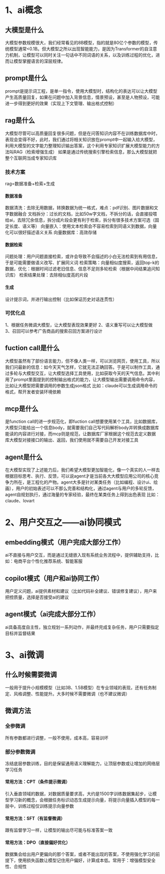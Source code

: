 # 1、ai概念
## 大模型是什么
大模型参数规模很大，我们经常看见的8B模型，指的就是80亿个参数的模型，传统模型通常<0.1B。但大模型之所以出现智能能力，是因为Transformer的自注意力机制，让模型可以同时关注一句话中不同词语的关系，以及训练过程的优化，进而让模型掌握语言的深层规律。

## prompt是什么
prompt是提示词工程，是单一指令，使用大模型时，结构化的表达可以让大模型产生高质量回复，如果在问题中加入背景信息，情景预设，甚至是人物预设，可能进一步得到更好的效果（实现上下文管理、输出格式控制）

## rag是什么
大模型尽管可以高质量回复很多问题，但是在问答知识内容不在训练数据库中时，表现会变得不好，此时，我们通过将相关知识放在prompt中一起输入给大模型，利用大模型的文字能力整理知识输出答案，这个利用专家知识扩展大模型能力的方法叫RAG（检索增强生成）
如果是通过传统搜索引擎检索信息，那么大模型就把整个互联网当成专家知识库
### 技术方案
rag=数据准备+检索+生成
#### 数据准备
数据清洗：去除无用数据，转换数据为统一格式，难点：pdf识别、图片数据和文字数据融合
文档拆分：过长的文档，比如50w字文档，不拆分的话，会直接投喂给ai，去除冗余信息，拆分成片段会更有利于检索，拆分有很多技术方案可选（固定长度、语义等）
向量嵌入：使用文本检索会不容易检索到同语义到数据，向量化可以很好描述语义关系
向量数据库：高效存储

#### 数据检索
问题处理：用户问题直接检索，或许会导致不会描述的小白无法检索到有用信息，于是可能需要做语义改写、扩展同义词
检索策略：向量相似度搜索，返回top-k的数据，优化：根据时间过滤老旧信息、信息不足则多轮检索（根据中间结果追问知识库）
检索结果处理：去除相似度高的片段

#### 生成
设计提示词，并进行输出控制（比如保证历史对话连贯性）

### 可优化点
1、根据任务微调大模型，让大模型表现效果更好
2、语义重写可以让大模型做
3、召回可以参考广告商品的搜索召回方案进行设计

## fuction call是什么
大模型虽然有了部份语言能力，但不像人类一样，可以浏览网页，使用工具，所以我们问最新的信息：如今天天气怎样，它就无法正确回答。于是可以制作工具，通过多轮与大模型交互，让大模型选择工具使用，比如获取今天的天气信息。其中利用了prompt里面提到的控制输出格式的能力，让大模型输出需要调用命令内容，比如让大模型把需要调用的参数生成json格式
比如：claude可以生成调用命令的格式，帮开发者安装环境依赖

## mcp是什么
是function call的进一步规范化，即fuction call想要使用某个工具，比如数据库，大模型只能给出一个信息body，就需要我们自己写代码解析body并转换成数据库能读的内容进行对接，而mcp则是规范，让数据库厂家根据这个规范去定义数据库大模型对接接口的输出、返回，我们使用就不需要自己开发对接工具

## agent是什么
在大模型实现了上述能力后，我们希望大模型更加智能化，像一个真实的人一样去根据目标思考、执行、反馈，可以说agent才是当前各大大模型应用公司的核心竞争力所在，是工程化的产物。agent大多是针对某类任务（比如编程、设计ui、绘画），用户的初始表述可以不那么完善和结构化，通过agent与用户的多轮反馈，agent自规划执行，通过海量的专家经验，最终在某类任务上得到出色表现
比如：claude、lovart

# 2、用户交互之——ai协同模式

## embedding模式（用户完成大部分工作）
ai不直接与用户交互，而是通过无缝嵌入现有系统业务流程中，提供辅助支持，比如：电商平台个性化推荐系统、智能客服

## copilot模式（用户和ai协同工作）
用户定义问题，ai提供素材和建议（比如代码补全建议、错误修复建议），用户来把控质量，选择是否接受ai的建议

## agent模式（ai完成大部分工作）
ai具备高度自主性，独立规划一系列动作，并最终完成复杂任务，用户只需要指定目标并监督结果

# 3、ai微调

## 什么时候需要微调
一般用于提升小规模模型（比如3B、1.5B模型）在专业领域的表现，还有任务制定、风格调整、性能提升。大多时候不需要微调（也不建议微调）

## 微调方法

### 全参微调
所有参数都进行调整，一般不使用，成本高，容易训坏

### 部分参数微调
冻结底层参数训练，目的是保留通用语义理解能力，让顶层参数或让增加的网络层学习任务

#### 常用方法：CPT（条件提示微调）
引入垂直领域的数据，对数据质量要求高，大约是1500字训练数据集起步，让模型学习新的概念，会根据任务标识动态生成提示向量，将提示向量插入模型的每一层中，训练过程仅训练提示向量参数

#### 常用方法：SFT（有监督微调）
跟有监督学习一样，让模型的输出尽可能与标准答案一致

#### 常用方法：DPO（直接偏好优化）
数据集会给出用户更偏向的那个答案，或者不能出现的答案，不使用强化学习的前提下，使用损失函数让模型记住用户偏好，计算成本低。常用于：增强模型安全性、合规性
